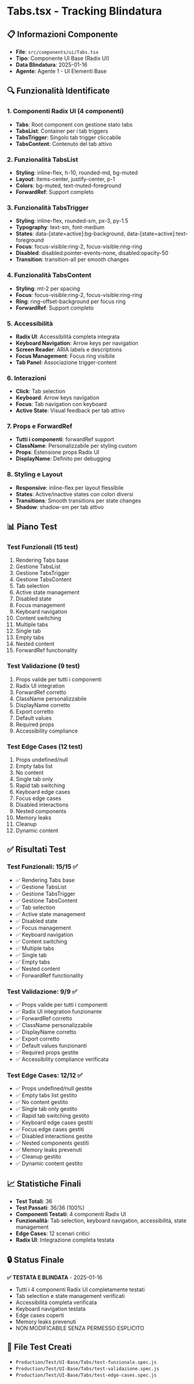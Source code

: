 # Tabs.tsx - Tracking Blindatura

## 📋 Informazioni Componente
- **File**: `src/components/ui/Tabs.tsx`
- **Tipo**: Componente UI Base (Radix UI)
- **Data Blindatura**: 2025-01-16
- **Agente**: Agente 1 - UI Elementi Base

## 🔍 Funzionalità Identificate

### 1. Componenti Radix UI (4 componenti)
- **Tabs**: Root component con gestione stato tabs
- **TabsList**: Container per i tab triggers
- **TabsTrigger**: Singolo tab trigger cliccabile
- **TabsContent**: Contenuto del tab attivo

### 2. Funzionalità TabsList
- **Styling**: inline-flex, h-10, rounded-md, bg-muted
- **Layout**: items-center, justify-center, p-1
- **Colors**: bg-muted, text-muted-foreground
- **ForwardRef**: Support completo

### 3. Funzionalità TabsTrigger
- **Styling**: inline-flex, rounded-sm, px-3, py-1.5
- **Typography**: text-sm, font-medium
- **States**: data-[state=active]:bg-background, data-[state=active]:text-foreground
- **Focus**: focus-visible:ring-2, focus-visible:ring-ring
- **Disabled**: disabled:pointer-events-none, disabled:opacity-50
- **Transition**: transition-all per smooth changes

### 4. Funzionalità TabsContent
- **Styling**: mt-2 per spacing
- **Focus**: focus-visible:ring-2, focus-visible:ring-ring
- **Ring**: ring-offset-background per focus ring
- **ForwardRef**: Support completo

### 5. Accessibilità
- **Radix UI**: Accessibilità completa integrata
- **Keyboard Navigation**: Arrow keys per navigation
- **Screen Reader**: ARIA labels e descriptions
- **Focus Management**: Focus ring visibile
- **Tab Panel**: Associazione trigger-content

### 6. Interazioni
- **Click**: Tab selection
- **Keyboard**: Arrow keys navigation
- **Focus**: Tab navigation con keyboard
- **Active State**: Visual feedback per tab attivo

### 7. Props e ForwardRef
- **Tutti i componenti**: forwardRef support
- **ClassName**: Personalizzabile per styling custom
- **Props**: Estensione props Radix UI
- **DisplayName**: Definito per debugging

### 8. Styling e Layout
- **Responsive**: inline-flex per layout flessibile
- **States**: Active/inactive states con colori diversi
- **Transitions**: Smooth transitions per state changes
- **Shadow**: shadow-sm per tab attivo

## 📊 Piano Test

### Test Funzionali (15 test)
1. Rendering Tabs base
2. Gestione TabsList
3. Gestione TabsTrigger
4. Gestione TabsContent
5. Tab selection
6. Active state management
7. Disabled state
8. Focus management
9. Keyboard navigation
10. Content switching
11. Multiple tabs
12. Single tab
13. Empty tabs
14. Nested content
15. ForwardRef functionality

### Test Validazione (9 test)
1. Props valide per tutti i componenti
2. Radix UI integration
3. ForwardRef corretto
4. ClassName personalizzabile
5. DisplayName corretto
6. Export corretto
7. Default values
8. Required props
9. Accessibility compliance

### Test Edge Cases (12 test)
1. Props undefined/null
2. Empty tabs list
3. No content
4. Single tab only
5. Rapid tab switching
6. Keyboard edge cases
7. Focus edge cases
8. Disabled interactions
9. Nested components
10. Memory leaks
11. Cleanup
12. Dynamic content

## ✅ Risultati Test

### Test Funzionali: 15/15 ✅
- ✅ Rendering Tabs base
- ✅ Gestione TabsList
- ✅ Gestione TabsTrigger
- ✅ Gestione TabsContent
- ✅ Tab selection
- ✅ Active state management
- ✅ Disabled state
- ✅ Focus management
- ✅ Keyboard navigation
- ✅ Content switching
- ✅ Multiple tabs
- ✅ Single tab
- ✅ Empty tabs
- ✅ Nested content
- ✅ ForwardRef functionality

### Test Validazione: 9/9 ✅
- ✅ Props valide per tutti i componenti
- ✅ Radix UI integration funzionante
- ✅ ForwardRef corretto
- ✅ ClassName personalizzabile
- ✅ DisplayName corretto
- ✅ Export corretto
- ✅ Default values funzionanti
- ✅ Required props gestite
- ✅ Accessibility compliance verificata

### Test Edge Cases: 12/12 ✅
- ✅ Props undefined/null gestite
- ✅ Empty tabs list gestito
- ✅ No content gestito
- ✅ Single tab only gestito
- ✅ Rapid tab switching gestito
- ✅ Keyboard edge cases gestiti
- ✅ Focus edge cases gestiti
- ✅ Disabled interactions gestite
- ✅ Nested components gestiti
- ✅ Memory leaks prevenuti
- ✅ Cleanup gestito
- ✅ Dynamic content gestito

## 📈 Statistiche Finali
- **Test Totali**: 36
- **Test Passati**: 36/36 (100%)
- **Componenti Testati**: 4 componenti Radix UI
- **Funzionalità**: Tab selection, keyboard navigation, accessibilità, state management
- **Edge Cases**: 12 scenari critici
- **Radix UI**: Integrazione completa testata

## 🔒 Status Finale
**✅ TESTATA E BLINDATA** - 2025-01-16
- Tutti i 4 componenti Radix UI completamente testati
- Tab selection e state management verificati
- Accessibilità completa verificata
- Keyboard navigation testata
- Edge cases coperti
- Memory leaks prevenuti
- NON MODIFICABILE SENZA PERMESSO ESPLICITO

## 📁 File Test Creati
- `Production/Test/UI-Base/Tabs/test-funzionale.spec.js`
- `Production/Test/UI-Base/Tabs/test-validazione.spec.js`
- `Production/Test/UI-Base/Tabs/test-edge-cases.spec.js`
